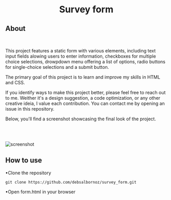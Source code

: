 <h1 align="center">Survey form</h1>
<h2>About</h2><br>

<p>This project features a static form with various elements, including text input fields alowing users to enter information, checkboxes for multiple choice selections, drowpdown menu offering a list of options, radio buttons for single-choice selections and a submit button. 
  
The primary goal of this project is to learn and improve my skills in HTML and CSS.

If you identify ways to make this project better, please feel free to reach out to me. Weither it's a design suggestion, a code optimization, or any other creative ideia, I value each contribution. You can contact me by opening an issue in this repository.

Below, you'll find a screenshot showcasing the final look of the project.</p><br><br>


  <img src="https://github.com/debsalbornoz/survey_form/assets/119970138/6c0e1ccd-15d5-4cba-b87f-e16659073edb" alt="screenshot" align="center">



<h2>How to use</h2>

•Clone the repository

```
git clone https://github.com/debsalbornoz/survey_form.git
```

•Open form.html in your browser

